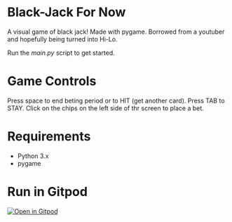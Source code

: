 # Black-Jack For Now
A visual game of black jack! Made with pygame.  Borrowed from a youtuber and hopefully being turned into Hi-Lo.

Run the *main.py* script to get started.

# Game Controls
Press space to end beting period or to HIT (get another card). 
Press TAB to STAY.
Click on the chips on the left side of thr screen to place a bet.

# Requirements
- Python 3.x
- pygame

# Run in Gitpod

[![Open in Gitpod](https://gitpod.io/button/open-in-gitpod.svg)](https://gitpod.io/#https://github.com/dblamont/hilo.git)
